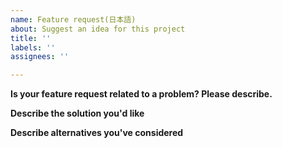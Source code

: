 ```yaml
---
name: Feature request(日本語)
about: Suggest an idea for this project
title: ''
labels: ''
assignees: ''

---
```


**Is your feature request related to a problem? Please describe.**
<!-- リクエストする機能が解決する課題があれば記載してください -->

**Describe the solution you'd like**
<!-- どんな機能が欲しいか簡単に説明お願いします！ -->

**Describe alternatives you've considered**
<!-- 代替として使っている機能、他のサービス等を教えてください -->

